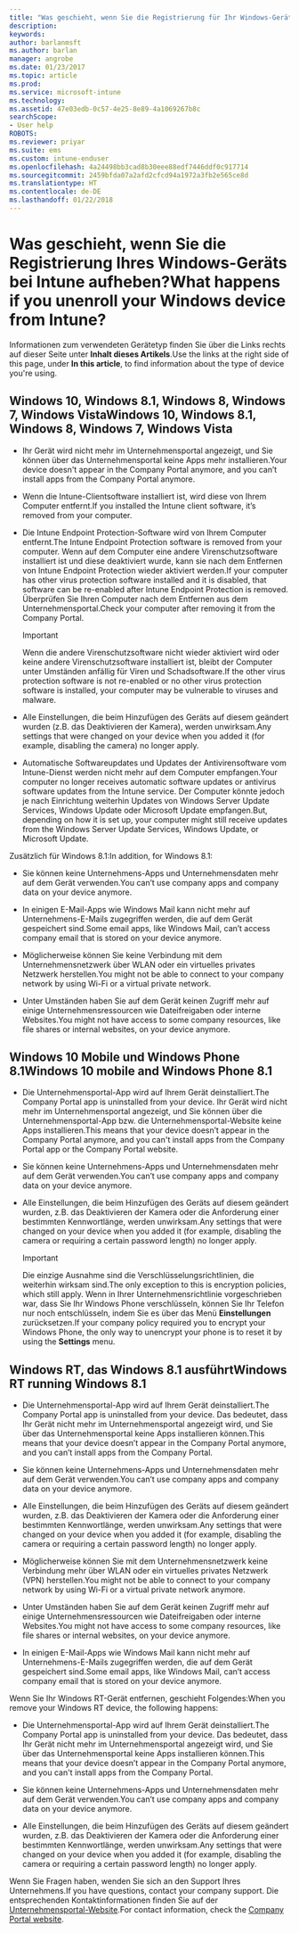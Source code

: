 ```yaml
---
title: "Was geschieht, wenn Sie die Registrierung für Ihr Windows-Gerät aufheben? | Microsoft-Dokumentation"
description: 
keywords: 
author: barlanmsft
ms.author: barlan
manager: angrobe
ms.date: 01/23/2017
ms.topic: article
ms.prod: 
ms.service: microsoft-intune
ms.technology: 
ms.assetid: 47e03edb-0c57-4e25-8e89-4a1069267b8c
searchScope:
- User help
ROBOTS: 
ms.reviewer: priyar
ms.suite: ems
ms.custom: intune-enduser
ms.openlocfilehash: 4a24498bb3cad8b30eee88edf7446ddf0c917714
ms.sourcegitcommit: 2459bfda07a2afd2cfcd94a1972a3fb2e565ce8d
ms.translationtype: HT
ms.contentlocale: de-DE
ms.lasthandoff: 01/22/2018
---
```

# <a name="what-happens-if-you-unenroll-your-windows-device-from-intune"></a><span data-ttu-id="d7aea-103">Was geschieht, wenn Sie die Registrierung Ihres Windows-Geräts bei Intune aufheben?</span><span class="sxs-lookup"><span data-stu-id="d7aea-103">What happens if you unenroll your Windows device from Intune?</span></span>

<span data-ttu-id="d7aea-104">Informationen zum verwendeten Gerätetyp finden Sie über die Links rechts auf dieser Seite unter **Inhalt dieses Artikels**.</span><span class="sxs-lookup"><span data-stu-id="d7aea-104">Use the links at the right side of this page, under **In this article**, to find information about the type of device you're using.</span></span>


## <a name="windows-10-windows-81-windows-8-windows-7-windows-vista"></a><span data-ttu-id="d7aea-105">Windows 10, Windows 8.1, Windows 8, Windows 7, Windows Vista</span><span class="sxs-lookup"><span data-stu-id="d7aea-105">Windows 10, Windows 8.1, Windows 8, Windows 7, Windows Vista</span></span>

-   <span data-ttu-id="d7aea-106">Ihr Gerät wird nicht mehr im Unternehmensportal angezeigt, und Sie können über das Unternehmensportal keine Apps mehr installieren.</span><span class="sxs-lookup"><span data-stu-id="d7aea-106">Your device doesn't appear in the Company Portal anymore, and you can’t install apps from the Company Portal anymore.</span></span>

-   <span data-ttu-id="d7aea-107">Wenn die Intune-Clientsoftware installiert ist, wird diese von Ihrem Computer entfernt.</span><span class="sxs-lookup"><span data-stu-id="d7aea-107">If you installed the Intune client software, it’s removed from your computer.</span></span>

-   <span data-ttu-id="d7aea-108">Die Intune Endpoint Protection-Software wird von Ihrem Computer entfernt.</span><span class="sxs-lookup"><span data-stu-id="d7aea-108">The Intune Endpoint Protection software is removed from your computer.</span></span> <span data-ttu-id="d7aea-109">Wenn auf dem Computer eine andere Virenschutzsoftware installiert ist und diese deaktiviert wurde, kann sie nach dem Entfernen von Intune Endpoint Protection wieder aktiviert werden.</span><span class="sxs-lookup"><span data-stu-id="d7aea-109">If your computer has other virus protection software installed and it is disabled, that software can be re-enabled after Intune Endpoint Protection is removed.</span></span> <span data-ttu-id="d7aea-110">Überprüfen Sie Ihren Computer nach dem Entfernen aus dem Unternehmensportal.</span><span class="sxs-lookup"><span data-stu-id="d7aea-110">Check your computer after removing it from the Company Portal.</span></span>

    > [!IMPORTANT]
    > <span data-ttu-id="d7aea-111">Wenn die andere Virenschutzsoftware nicht wieder aktiviert wird oder keine andere Virenschutzsoftware installiert ist, bleibt der Computer unter Umständen anfällig für Viren und Schadsoftware.</span><span class="sxs-lookup"><span data-stu-id="d7aea-111">If the other virus protection software is not re-enabled or no other virus protection software is installed, your computer may be vulnerable to viruses and malware.</span></span>

-   <span data-ttu-id="d7aea-112">Alle Einstellungen, die beim Hinzufügen des Geräts auf diesem geändert wurden (z.B. das Deaktivieren der Kamera), werden unwirksam.</span><span class="sxs-lookup"><span data-stu-id="d7aea-112">Any settings that were changed on your device when you added it (for example, disabling the camera) no longer apply.</span></span>

-   <span data-ttu-id="d7aea-113">Automatische Softwareupdates und Updates der Antivirensoftware vom Intune-Dienst werden nicht mehr auf dem Computer empfangen.</span><span class="sxs-lookup"><span data-stu-id="d7aea-113">Your computer no longer receives automatic software updates or antivirus software updates from the Intune service.</span></span> <span data-ttu-id="d7aea-114">Der Computer könnte jedoch je nach Einrichtung weiterhin Updates von Windows Server Update Services, Windows Update oder Microsoft Update empfangen.</span><span class="sxs-lookup"><span data-stu-id="d7aea-114">But, depending on how it is set up, your computer might still receive updates from the Windows Server Update Services, Windows Update, or Microsoft Update.</span></span>

<span data-ttu-id="d7aea-115">Zusätzlich für Windows 8.1:</span><span class="sxs-lookup"><span data-stu-id="d7aea-115">In addition, for Windows 8.1:</span></span>

-   <span data-ttu-id="d7aea-116">Sie können keine Unternehmens-Apps und Unternehmensdaten mehr auf dem Gerät verwenden.</span><span class="sxs-lookup"><span data-stu-id="d7aea-116">You can’t use company apps and company data on your device anymore.</span></span>

-   <span data-ttu-id="d7aea-117">In einigen E-Mail-Apps wie Windows Mail kann nicht mehr auf Unternehmens-E-Mails zugegriffen werden, die auf dem Gerät gespeichert sind.</span><span class="sxs-lookup"><span data-stu-id="d7aea-117">Some email apps, like Windows Mail, can’t access company email that is stored on your device anymore.</span></span>

-   <span data-ttu-id="d7aea-118">Möglicherweise können Sie keine Verbindung mit dem Unternehmensnetzwerk über WLAN oder ein virtuelles privates Netzwerk herstellen.</span><span class="sxs-lookup"><span data-stu-id="d7aea-118">You might not be able to connect to your company network by using Wi-Fi or a virtual private network.</span></span>

-   <span data-ttu-id="d7aea-119">Unter Umständen haben Sie auf dem Gerät keinen Zugriff mehr auf einige Unternehmensressourcen wie Dateifreigaben oder interne Websites.</span><span class="sxs-lookup"><span data-stu-id="d7aea-119">You might not have access to some company resources, like file shares or internal websites, on your device anymore.</span></span>

## <a name="windows-10-mobile-and-windows-phone-81"></a><span data-ttu-id="d7aea-120">Windows 10 Mobile und Windows Phone 8.1</span><span class="sxs-lookup"><span data-stu-id="d7aea-120">Windows 10 mobile and Windows Phone 8.1</span></span>

-   <span data-ttu-id="d7aea-121">Die Unternehmensportal-App wird auf Ihrem Gerät deinstalliert.</span><span class="sxs-lookup"><span data-stu-id="d7aea-121">The Company Portal app is uninstalled from your device.</span></span> <span data-ttu-id="d7aea-122">Ihr Gerät wird nicht mehr im Unternehmensportal angezeigt, und Sie können über die Unternehmensportal-App bzw. die Unternehmensportal-Website keine Apps installieren.</span><span class="sxs-lookup"><span data-stu-id="d7aea-122">This means that your device doesn’t appear in the Company Portal anymore, and you can't install apps from the Company Portal app or the Company Portal website.</span></span>

-   <span data-ttu-id="d7aea-123">Sie können keine Unternehmens-Apps und Unternehmensdaten mehr auf dem Gerät verwenden.</span><span class="sxs-lookup"><span data-stu-id="d7aea-123">You can’t use company apps and company data on your device anymore.</span></span>

-   <span data-ttu-id="d7aea-124">Alle Einstellungen, die beim Hinzufügen des Geräts auf diesem geändert wurden, z.B. das Deaktivieren der Kamera oder die Anforderung einer bestimmten Kennwortlänge, werden unwirksam.</span><span class="sxs-lookup"><span data-stu-id="d7aea-124">Any settings that were changed on your device when you added it (for example, disabling the camera or requiring a certain password length) no longer apply.</span></span>

    > [!IMPORTANT]
    > <span data-ttu-id="d7aea-125">Die einzige Ausnahme sind die Verschlüsselungsrichtlinien, die weiterhin wirksam sind.</span><span class="sxs-lookup"><span data-stu-id="d7aea-125">The only exception to this is encryption policies, which still apply.</span></span> <span data-ttu-id="d7aea-126">Wenn in Ihrer Unternehmensrichtlinie vorgeschrieben war, dass Sie Ihr Windows Phone verschlüsseln, können Sie Ihr Telefon nur noch entschlüsseln, indem Sie es über das Menü **Einstellungen** zurücksetzen.</span><span class="sxs-lookup"><span data-stu-id="d7aea-126">If your company policy required you to encrypt your Windows Phone, the only way to unencrypt your phone is to reset it by using the **Settings** menu.</span></span>

## <a name="windows-rt-running-windows-81"></a><span data-ttu-id="d7aea-127">Windows RT, das Windows 8.1 ausführt</span><span class="sxs-lookup"><span data-stu-id="d7aea-127">Windows RT running Windows 8.1</span></span>

-   <span data-ttu-id="d7aea-128">Die Unternehmensportal-App wird auf Ihrem Gerät deinstalliert.</span><span class="sxs-lookup"><span data-stu-id="d7aea-128">The Company Portal app is uninstalled from your device.</span></span> <span data-ttu-id="d7aea-129">Das bedeutet, dass Ihr Gerät nicht mehr im Unternehmensportal angezeigt wird, und Sie über das Unternehmensportal keine Apps installieren können.</span><span class="sxs-lookup"><span data-stu-id="d7aea-129">This means that your device doesn’t appear in the Company Portal anymore, and you can’t install apps from the Company Portal.</span></span>

-   <span data-ttu-id="d7aea-130">Sie können keine Unternehmens-Apps und Unternehmensdaten mehr auf dem Gerät verwenden.</span><span class="sxs-lookup"><span data-stu-id="d7aea-130">You can’t use company apps and company data on your device anymore.</span></span>

-   <span data-ttu-id="d7aea-131">Alle Einstellungen, die beim Hinzufügen des Geräts auf diesem geändert wurden, z.B. das Deaktivieren der Kamera oder die Anforderung einer bestimmten Kennwortlänge, werden unwirksam.</span><span class="sxs-lookup"><span data-stu-id="d7aea-131">Any settings that were changed on your device when you added it (for example, disabling the camera or requiring a certain password length) no longer apply.</span></span>

-   <span data-ttu-id="d7aea-132">Möglicherweise können Sie mit dem Unternehmensnetzwerk keine Verbindung mehr über WLAN oder ein virtuelles privates Netzwerk (VPN) herstellen.</span><span class="sxs-lookup"><span data-stu-id="d7aea-132">You might not be able to connect to your company network by using Wi-Fi or a virtual private network anymore.</span></span>

-   <span data-ttu-id="d7aea-133">Unter Umständen haben Sie auf dem Gerät keinen Zugriff mehr auf einige Unternehmensressourcen wie Dateifreigaben oder interne Websites.</span><span class="sxs-lookup"><span data-stu-id="d7aea-133">You might not have access to some company resources, like file shares or internal websites, on your device anymore.</span></span>

-   <span data-ttu-id="d7aea-134">In einigen E-Mail-Apps wie Windows Mail kann nicht mehr auf Unternehmens-E-Mails zugegriffen werden, die auf dem Gerät gespeichert sind.</span><span class="sxs-lookup"><span data-stu-id="d7aea-134">Some email apps, like Windows Mail, can’t access company email that is stored on your device anymore.</span></span>

<span data-ttu-id="d7aea-135">Wenn Sie Ihr Windows RT-Gerät entfernen, geschieht Folgendes:</span><span class="sxs-lookup"><span data-stu-id="d7aea-135">When you remove your Windows RT device, the following happens:</span></span>

-   <span data-ttu-id="d7aea-136">Die Unternehmensportal-App wird auf Ihrem Gerät deinstalliert.</span><span class="sxs-lookup"><span data-stu-id="d7aea-136">The Company Portal app is uninstalled from your device.</span></span> <span data-ttu-id="d7aea-137">Das bedeutet, dass Ihr Gerät nicht mehr im Unternehmensportal angezeigt wird, und Sie über das Unternehmensportal keine Apps installieren können.</span><span class="sxs-lookup"><span data-stu-id="d7aea-137">This means that your device doesn’t appear in the Company Portal anymore, and you can't install apps from the Company Portal.</span></span>

-   <span data-ttu-id="d7aea-138">Sie können keine Unternehmens-Apps und Unternehmensdaten mehr auf dem Gerät verwenden.</span><span class="sxs-lookup"><span data-stu-id="d7aea-138">You can’t use company apps and company data on your device anymore.</span></span>

-   <span data-ttu-id="d7aea-139">Alle Einstellungen, die beim Hinzufügen des Geräts auf diesem geändert wurden, z.B. das Deaktivieren der Kamera oder die Anforderung einer bestimmten Kennwortlänge, werden unwirksam.</span><span class="sxs-lookup"><span data-stu-id="d7aea-139">Any settings that were changed on your device when you added it (for example, disabling the camera or requiring a certain password length) no longer apply.</span></span>

<span data-ttu-id="d7aea-140">Wenn Sie Fragen haben, wenden Sie sich an den Support Ihres Unternehmens.</span><span class="sxs-lookup"><span data-stu-id="d7aea-140">If you have questions, contact your company support.</span></span> <span data-ttu-id="d7aea-141">Die entsprechenden Kontaktinformationen finden Sie auf der [Unternehmensportal-Website](https://portal.manage.microsoft.com#HelpDeskDialog).</span><span class="sxs-lookup"><span data-stu-id="d7aea-141">For contact information, check the [Company Portal website](https://portal.manage.microsoft.com#HelpDeskDialog).</span></span>
